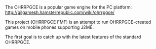 The OHRRPGCE is a popular game engine for the PC platform:
http://gilgamesh.hamsterrepublic.com/wiki/ohrrpgce/

This project (OHRRPGCE FMF) is an attempt to run OHRRPGCE-created games on mobile phones supporting J2ME.

The first goal is to catch up with the latest features of the standard OHRRPGCE.